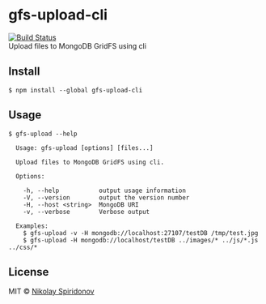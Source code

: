 # gfs-upload-cli
[![Build Status](https://travis-ci.org/sohje/gfs-upload-cli.svg?branch=master)](https://travis-ci.org/sohje/gfs-upload-cli)  
Upload files to MongoDB GridFS using cli

## Install

```
$ npm install --global gfs-upload-cli
```

## Usage

```
$ gfs-upload --help

  Usage: gfs-upload [options] [files...]

  Upload files to MongoDB GridFS using cli.

  Options:

    -h, --help           output usage information
    -V, --version        output the version number
    -H, --host <string>  MongoDB URI
    -v, --verbose        Verbose output

  Examples:
    $ gfs-upload -v -H mongodb://localhost:27107/testDB /tmp/test.jpg
    $ gfs-upload -H mongodb://localhost/testDB ../images/* ../js/*.js ../css/*
```

## License

MIT © [Nikolay Spiridonov](https://github.com/sohje)
